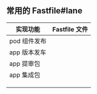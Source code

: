 ## 常用的 Fastfile#lane 

| 实现功能     | Fastfile 文件 |
| ------------ | ------------- |
| pod 组件发布 |               |
| app 版本发车 |               |
| app 提审包   |               |
| app 集成包   |               |
|              |               |
|              |               |
|              |               |